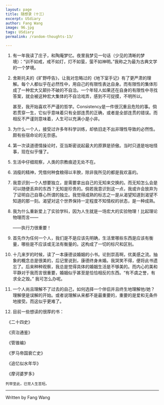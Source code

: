 ```yaml
---
layout: page
title: 随想录（十三） 
excerpt: USdiary
author: Fang Wang
image: 96.jpg
tags: USdiary
permalink: /random-thoughts-13/

---
```


1. 有一年我读了庄子，和陶庵梦忆。夜里我梦见一句话（少见的清晰的梦境）：“训不如戒，戒不如灯，灯不如萤，萤不如神明。”我称之为最为古典文学的一个梦境。

2. 舍斯托夫的《旷野呼告》，让我对忽略过的《地下室手记》有了更严肃的理解。每个人都似乎在必然性中，用自己的有限性表达自身。而有限性的集体形成了一种宏大又颠扑不破的不自洽。一个年轻人如果还在自身的有限性中寻找答案，就会被这种宏大集体的不自洽戏弄，感到不可捉摸，不明所以。

   甚至，我开始喜欢不严谨的哲学。Consistency是一件很沉重且危险的事。倘若贯穿一生，它似乎意味着只有全部连贯的正确，或者是全部连贯的错误。而相反不严谨则意味着，人生可以充满小是小非。

3. 为什么一个人，接受过许多年科学训练，却依旧走不出非理性导致的必然性。颇有些宿命论的无奈感。

4. 第一次读道德情操论时，亚当斯密说起最大的原罪是骄傲。当时只道是咄咄怪事，现在似乎懂了。

5. 生活中仔细观察，人类的宗教痕迹无处不在。

6. 消瘦的精神，凭借何种食粮得以丰腴，除非我所见的都是我欢喜的。

7. 我意识到一个人想要独立，是需要拿出自己的无知来交换的。而无知怎么会是可以随便丢弃的东西？无知是珍贵的。倘若我意识到这一点，我或许会放弃为了证明自己自尊心所谓的独立。我觉得成熟的标志之一是从渴望知道到渴望不知道的那一刻。渴望对这个世界保持一定程度不知情权的状态，是一种成熟。

8. 我为什么重新爱上了实验学科，因为人生就是一场宏大的实验物理！比起理论物理而言——

   ——执行力很重要！

9. 首先作为任何一个人，我们是不是应该先明确，生活里哪些东西是应该有衡量，哪些是不应该或无法有衡量的。这构成了一切的标尺和区别。 

9. 十几来岁的时候，读了一本康德谈婚姻的小书。论到崇高啊，优美感之流。抽象的概念总是很美的，后记里说到，康德终身未婚。我哭笑不得，便将此书遗忘了。后来种种观察，我总是觉得具体的婚姻生活是不够美的。而内心的美和平静对于我而言很重要，婚姻似乎甚至是恰恰相反的东西。“有不虞之誉，有求全之毁。” 我可怎么办呢。
10. 一个人尚且理解不了过去的自己，如何选择一个伴侣并且终生地理解他/她？理解便是误解的开始。或者说理解从来都不是最重要的，重要的是爱和无条件地接受。而这似乎更难了。
11. 目前一些想读的很厚的书：

​	《二十四史》

​	《资治通鉴》

​	《管锥编》

​	《罗马帝国衰亡史》

​	《追忆似水年华》

​	《摩诃婆罗多》

  	列举至此，已觉人生苦短。

****

Written by Fang Wang
